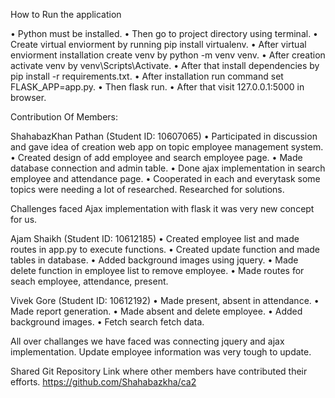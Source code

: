  How to Run the application

•	Python must be installed.
•	Then go to project directory using terminal.
•	Create virtual enviorment by running pip install virtualenv.
•	After virtual enviorment installation create venv by python -m venv venv.
•	After creation activate venv by venv\Scripts\Activate.
•	After that install dependencies by pip install -r requirements.txt.
•	After installation run command set FLASK_APP=app.py.
•	Then flask run. 
•	After that visit 127.0.0.1:5000 in browser. 


Contribution Of Members:

ShahabazKhan Pathan (Student ID: 10607065)
•	Participated in discussion and gave idea of creation web app on topic employee management system.
•	Created design of add employee and search employee page.
•	Made database connection and admin table.
•	Done ajax implementation in search employee and attendance page.
•	Cooperated in each and everytask some topics were needing a lot of researched. Researched for solutions.

Challenges faced
Ajax implementation with flask it was very new concept for us.

Ajam Shaikh  (Student ID: 10612185)
•	Created employee list and made routes in app.py to execute functions.
•	Created update function and made tables in database.
•	Added background images using jquery.
•	Made delete function in employee list to remove employee.
•	Made routes for seach employee, attendance, present.

Vivek Gore  (Student ID: 10612192)
•	Made present, absent in attendance.
•	Made report generation.
•	Made absent and delete employee.
•	Added background images.
•	Fetch search fetch data.

All over challanges we have faced was connecting jquery and ajax implementation. Update employee information was very tough to update.


Shared Git Repository Link where other members have contributed their efforts.
https://github.com/Shahabazkha/ca2
